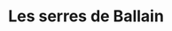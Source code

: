 ---
title: "Les serres de Ballain"
url: /ballainvilliers/les-serres-de-ballain/
shop: Garten-Center
---